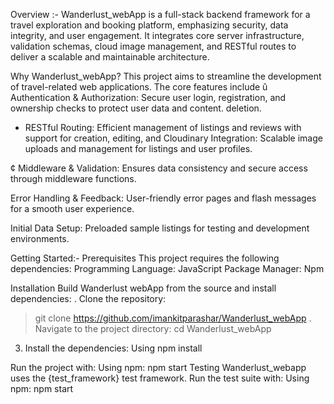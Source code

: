 Overview :-
Wanderlust_webApp is a full-stack backend framework for a travel exploration and booking platform,
emphasizing security, data integrity, and user engagement. It integrates  core server infrastructure, validation
schemas, cloud image management, and RESTful routes to deliver a scalable and maintainable architecture.




Why Wanderlust_webApp?
This project aims to streamline the development of travel-related web applications. The core features include
û Authentication & Authorization: Secure user login, registration, and ownership checks to protect user
data and content.
deletion.
* RESTful Routing: Efficient management of listings and reviews with support for creation, editing, and
Cloudinary Integration: Scalable image uploads and management for listings and user profiles.


¢ Middleware & Validation: Ensures data consistency and secure access through middleware functions.

Error Handling & Feedback: User-friendly error pages and flash messages for a smooth user experience.

Initial Data Setup: Preloaded sample listings for testing and development environments.


Getting Started:-
Prerequisites
This project requires the following dependencies:
Programming Language: JavaScript
Package Manager: Npm

Installation
Build Wanderlust webApp from the source and install dependencies:
. Clone the repository:

>git clone https://github.com/imankitparashar/Wanderlust_webApp
. Navigate to the project directory:
cd Wanderlust_webApp
3. Install the dependencies:
Using npm install

>
Run the project with:
Using npm:
npm start
Testing
Wanderlust_webapp uses the {test_framework} test framework. Run the test suite with:
Using npm:
npm start
